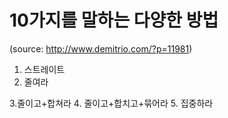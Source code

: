 # 10가지를 말하는 다양한 방법

(source: http://www.demitrio.com/?p=11981)

1. 스트레이트
2. 줄여라

3.줄이고+합쳐라
4. 줄이고+합치고+묶어라
5. 집중하라